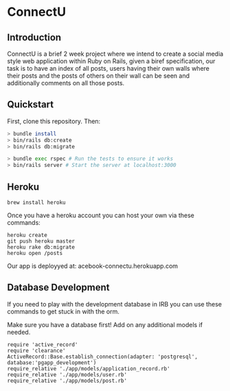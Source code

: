 # ConnectU

## Introduction

ConnectU is a brief 2 week project where we intend to create a social media style web application within Ruby on Rails, given a biref specification, our task is to have an index of all posts, users having their own walls where their posts and the posts of others on their wall can be seen and additionally comments on all those posts.

## Quickstart

First, clone this repository. Then:

```bash
> bundle install
> bin/rails db:create
> bin/rails db:migrate

> bundle exec rspec # Run the tests to ensure it works
> bin/rails server # Start the server at localhost:3000
```

## Heroku
```
brew install heroku
```
Once you have a heroku account you can host your own via these commands:
```
heroku create
git push heroku master
heroku rake db:migrate
heroku open /posts
```

Our app is deployyed at: acebook-connectu.herokuapp.com

## Database Development

If you need to play with the development database in IRB you can use these commands to get stuck in with the orm.

Make sure you have a database first!
Add on any additional models if needed.

```
require 'active_record'
require 'clearance'
ActiveRecord::Base.establish_connection(adapter: 'postgresql', database:'pgapp_development')
require_relative './app/models/application_record.rb'
require_relative './app/models/user.rb'
require_relative './app/models/post.rb'
```

